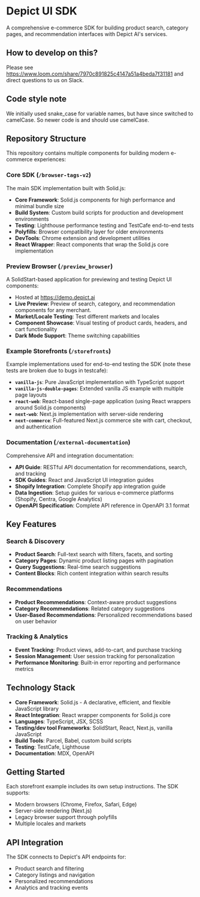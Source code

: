 # Depict UI SDK

A comprehensive e-commerce SDK for building product search, category pages, and recommendation interfaces with Depict AI's services.

## How to develop on this?

Please see https://www.loom.com/share/7970c891825c4147a51a4beda7f31181 and direct questions to us on Slack.

## Code style note

We initially used snake_case for variable names, but have since switched to camelCase. So newer code is and should use camelCase.

## Repository Structure

This repository contains multiple components for building modern e-commerce experiences:

### Core SDK (`/browser-tags-v2`)
The main SDK implementation built with Solid.js:
- **Core Framework**: Solid.js components for high performance and minimal bundle size
- **Build System**: Custom build scripts for production and development environments
- **Testing**: Lighthouse performance testing and TestCafe end-to-end tests
- **Polyfills**: Browser compatibility layer for older environments
- **DevTools**: Chrome extension and development utilities
- **React Wrapper**: React components that wrap the Solid.js core implementation

### Preview Browser (`/preview_browser`)
A SolidStart-based application for previewing and testing Depict UI components:
- Hosted at https://demo.depict.ai
- **Live Preview**: Preview of search, category, and recommendation components for any merchant.
- **Market/Locale Testing**: Test different markets and locales
- **Component Showcase**: Visual testing of product cards, headers, and cart functionality
- **Dark Mode Support**: Theme switching capabilities

### Example Storefronts (`/storefronts`)
Example implementations used for end-to-end testing the SDK (note these tests are broken due to bugs in testcafe):

- **`vanilla-js`**: Pure JavaScript implementation with TypeScript support
- **`vanilla-js-double-pages`**: Extended vanilla JS example with multiple page layouts
- **`react-web`**: React-based single-page application (using React wrappers around Solid.js components)
- **`next-web`**: Next.js implementation with server-side rendering
- **`next-commerce`**: Full-featured Next.js commerce site with cart, checkout, and authentication

### Documentation (`/external-documentation`)
Comprehensive API and integration documentation:
- **API Guide**: RESTful API documentation for recommendations, search, and tracking
- **SDK Guides**: React and JavaScript UI integration guides
- **Shopify Integration**: Complete Shopify app integration guide
- **Data Ingestion**: Setup guides for various e-commerce platforms (Shopify, Centra, Google Analytics)
- **OpenAPI Specification**: Complete API reference in OpenAPI 3.1 format

## Key Features

### Search & Discovery
- **Product Search**: Full-text search with filters, facets, and sorting
- **Category Pages**: Dynamic product listing pages with pagination
- **Query Suggestions**: Real-time search suggestions
- **Content Blocks**: Rich content integration within search results

### Recommendations
- **Product Recommendations**: Context-aware product suggestions
- **Category Recommendations**: Related category suggestions
- **User-Based Recommendations**: Personalized recommendations based on user behavior

### Tracking & Analytics
- **Event Tracking**: Product views, add-to-cart, and purchase tracking
- **Session Management**: User session tracking for personalization
- **Performance Monitoring**: Built-in error reporting and performance metrics

## Technology Stack

- **Core Framework**: Solid.js - A declarative, efficient, and flexible JavaScript library
- **React Integration**: React wrapper components for Solid.js core
- **Languages**: TypeScript, JSX, SCSS
- **Testing/dev tool Frameworks**: SolidStart, React, Next.js, vanilla JavaScript
- **Build Tools**: Parcel, Babel, custom build scripts
- **Testing**: TestCafe, Lighthouse
- **Documentation**: MDX, OpenAPI

## Getting Started

Each storefront example includes its own setup instructions. The SDK supports:
- Modern browsers (Chrome, Firefox, Safari, Edge)
- Server-side rendering (Next.js)
- Legacy browser support through polyfills
- Multiple locales and markets

## API Integration

The SDK connects to Depict's API endpoints for:
- Product search and filtering
- Category listings and navigation
- Personalized recommendations
- Analytics and tracking events

